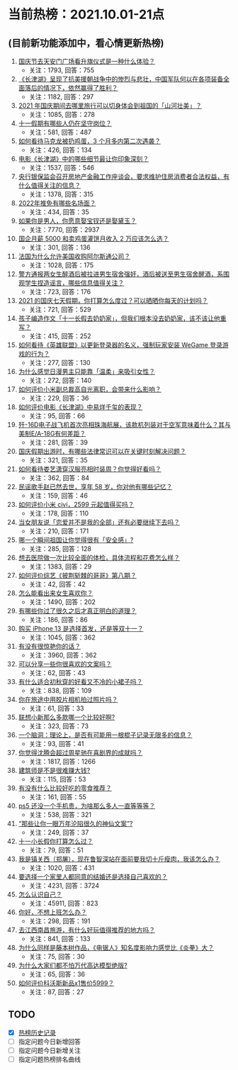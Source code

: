 # 当前热榜：2021.10.01-21点
## (目前新功能添加中，看心情更新热榜)
1. [国庆节去天安门广场看升旗仪式是一种什么体验？](https://www.zhihu.com/question/485008530)
    * 关注：1793, 回答：755
2. [《长津湖》呈现了抗美援朝战争中的惨烈与悲壮，中国军队何以在各项装备全面落后的情况下，依然赢得了胜利？](https://www.zhihu.com/question/489832711)
    * 关注：1182, 回答：297
3. [2021 年国庆期间去哪里旅行可以切身体会到祖国的「山河壮美」？](https://www.zhihu.com/question/485560551)
    * 关注：1085, 回答：278
4. [十一假期有哪些人仍在坚守岗位？](https://www.zhihu.com/question/489145028)
    * 关注：581, 回答：487
5. [如何看待马克龙被扔鸡蛋，3 个月多内第二次遇袭？](https://www.zhihu.com/question/489388114)
    * 关注：426, 回答：134
6. [电影《长津湖》中的哪些细节最让你印象深刻？](https://www.zhihu.com/question/488769477)
    * 关注：1537, 回答：546
7. [央行银保监会召开房地产金融工作座谈会，要求维护住房消费者合法权益，有什么值得关注的信息？](https://www.zhihu.com/question/489815944)
    * 关注：1378, 回答：315
8. [2022年推免有哪些名场面？](https://www.zhihu.com/question/489093855)
    * 关注：434, 回答：35
9. [如果你是男人，你愿意娶宝钗还是娶黛玉？](https://www.zhihu.com/question/325044144)
    * 关注：7770, 回答：2937
10. [国企月薪  5000 和卖鸡蛋灌饼月收入 2 万应该怎么选？](https://www.zhihu.com/question/489234967)
    * 关注：301, 回答：136
11. [法国为什么允许美国收购阿尔斯通公司？](https://www.zhihu.com/question/411694570)
    * 关注：1028, 回答：175
12. [警方通报两女生醉酒后被拉进男生宿舍强奸，酒后被送至男生宿舍醒酒，系围观学生捏造谣言，哪些信息值得关注？](https://www.zhihu.com/question/489676822)
    * 关注：723, 回答：176
13. [2021 的国庆七天假期，你打算怎么度过？可以晒晒你每天的计划吗？](https://www.zhihu.com/question/489147712)
    * 关注：721, 回答：529
14. [孩子编造作文「十一长假去奶奶家」，但我们根本没去奶奶家，该不该让他重写？](https://www.zhihu.com/question/489760728)
    * 关注：415, 回答：252
15. [如何看待《英雄联盟》以更新登录器的名义，强制玩家安装 WeGame 登录游戏的行为？](https://www.zhihu.com/question/489272080)
    * 关注：277, 回答：130
16. [为什么感觉日漫男主只能靠「温柔」来吸引女性？](https://www.zhihu.com/question/489140221)
    * 关注：272, 回答：140
17. [如何评价小米副总裁高自光离职，会带来什么影响？](https://www.zhihu.com/question/489982767)
    * 关注：229, 回答：36
18. [如何评价电影《长津湖》中易烊千玺的表现？](https://www.zhihu.com/question/489838802)
    * 关注：95, 回答：66
19. [歼-16D电子战飞机首次亮相珠海航展，该款机列装对于空军意味着什么？其与美制E/A-18G有何差距？](https://www.zhihu.com/question/489819319)
    * 关注：281, 回答：39
20. [国庆假期出游时，有哪些法律常识可以在关键时刻解决问题？](https://www.zhihu.com/question/489916544)
    * 关注：321, 回答：35
21. [如何看待娄艺潇穿汉服亮相时装周？你觉得好看吗？](https://www.zhihu.com/question/489390731)
    * 关注：362, 回答：84
22. [民谣歌手赵已然去世，享年 58 岁，你对他有哪些记忆？](https://www.zhihu.com/question/489976454)
    * 关注：159, 回答：46
23. [如何评价小米 civi，2599 元起值得买吗？](https://www.zhihu.com/question/489325227)
    * 关注：178, 回答：110
24. [当女朋友说「恋爱并不是我的全部」还有必要继续下去吗？](https://www.zhihu.com/question/485949394)
    * 关注：210, 回答：171
25. [哪一个瞬间祖国让你觉得很有「安全感」?](https://www.zhihu.com/question/489588735)
    * 关注：285, 回答：128
26. [想去医院做一次比较全面的体检，具体流程和花费怎么样？](https://www.zhihu.com/question/22714441)
    * 关注：1383, 回答：29
27. [如何评价综艺《披荆斩棘的哥哥》第八期？](https://www.zhihu.com/question/488853001)
    * 关注：42, 回答：42
28. [怎么能看出来女生喜欢你？](https://www.zhihu.com/question/453143428)
    * 关注：1490, 回答：202
29. [有哪些你过了很久之后才真正明白的道理？](https://www.zhihu.com/question/479342111)
    * 关注：186, 回答：86
30. [购买 iPhone 13 是选择首发，还是等双十一？](https://www.zhihu.com/question/471858212)
    * 关注：1045, 回答：362
31. [有没有很惊艳你的话？](https://www.zhihu.com/question/431276841)
    * 关注：3960, 回答：362
32. [可以分享一些你很喜欢的文案吗？](https://www.zhihu.com/question/480030026)
    * 关注：62, 回答：43
33. [有什么适合初秋穿的好看又不冷的小裙子吗？](https://www.zhihu.com/question/482800538)
    * 关注：838, 回答：109
34. [你在旅途中用胶片相机拍过照片吗？](https://www.zhihu.com/question/487278523)
    * 关注：61, 回答：33
35. [联想小新那么多款哪一个比较好啊?](https://www.zhihu.com/question/446796390)
    * 关注：323, 回答：73
36. [一个脑洞：理论上，是否有可能用一根棍子记录无限多的信息？](https://www.zhihu.com/question/484949411)
    * 关注：93, 回答：41
37. [你觉得沈腾会超过周星驰在喜剧界的成就吗？](https://www.zhihu.com/question/287348181)
    * 关注：1817, 回答：1266
38. [建筑师是不是很难赚大钱?](https://www.zhihu.com/question/478043426)
    * 关注：115, 回答：53
39. [有没有什么比较好吃的零食推荐？](https://www.zhihu.com/question/470109085)
    * 关注：161, 回答：55
40. [ps5 还没一个手机贵，为啥那么多人一直等等等？](https://www.zhihu.com/question/489101451)
    * 关注：538, 回答：321
41. [“那些让你一眼万年沦陷很久的神仙文案”?](https://www.zhihu.com/question/471633759)
    * 关注：249, 回答：37
42. [十一小长假你打算怎么过？](https://www.zhihu.com/question/489927810)
    * 关注：79, 回答：51
43. [我是镇关西（郑屠），现在鲁智深站在面前要我切十斤瘦肉，我该怎么办？](https://www.zhihu.com/question/439475315)
    * 关注：1020, 回答：431
44. [要选择一个家里人都同意的结婚还是选择自己喜欢的？](https://www.zhihu.com/question/482478082)
    * 关注：4231, 回答：3724
45. [怎么认识自己？](https://www.zhihu.com/question/20289916)
    * 关注：45911, 回答：823
46. [你好，不想上班怎么办？](https://www.zhihu.com/question/489365404)
    * 关注：298, 回答：191
47. [去江西南昌旅游，有什么好玩值得推荐的地方吗？](https://www.zhihu.com/question/348057500)
    * 关注：841, 回答：133
48. [为什么同样是藤本树作品，《电锯人》知名度影响力感觉比《炎拳》大？](https://www.zhihu.com/question/477791301)
    * 关注：75, 回答：30
49. [为什么大家们都不怕万代高达模型绝版?](https://www.zhihu.com/question/482391528)
    * 关注：65, 回答：36
50. [如何评价科沃斯新品x1售价5999？](https://www.zhihu.com/question/487136846)
    * 关注：87, 回答：27
## TODO
* [x] [热榜历史记录](hot_history/AllHot.md)
* [ ] 指定问题今日新增回答
* [ ] 指定问题今日新增关注
* [ ] 指定问题热榜排名曲线

